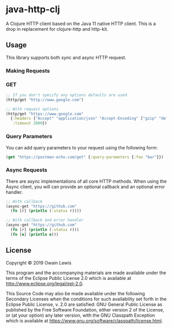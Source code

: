 # java-http-clj

A Clojure HTTP client based on the Java 11 native HTTP client. This is a drop in replacement for clojure-http and http-kit.

## Usage

This library supports both sync and async HTTP request.

### Making Requests

### GET

```clojure
;; If you don't specify any options defaults are used
(http/get "http://www.google.com")

;; With request options
(http/get "https://www.google.com"
  {:headers {"Accept" "application/json" "Accept-Encoding" ["gzip" "deflate"]}
   :timeout 2000})
```

### Query Parameters

You can add query parameters to your request using the following form:

```clojure
(get "https://postman-echo.com/get" {:query-parameters {:foo "bar"}})
```

### Async Requests

There are async implementations of all core HTTP methods.
When using the Async client, you will can provide an optional callback and an optional error handler.

```clojure
;; With callback
(async-get "https://github.com"
  (fn [r] (println (:status r))))

;; With callback and error handler
(async-get "https://github.com"
  (fn [r] (println (:status r)))
  (fn [e] (println e)))
```




## License

Copyright © 2019 Owain Lewis

This program and the accompanying materials are made available under the
terms of the Eclipse Public License 2.0 which is available at
http://www.eclipse.org/legal/epl-2.0.

This Source Code may also be made available under the following Secondary
Licenses when the conditions for such availability set forth in the Eclipse
Public License, v. 2.0 are satisfied: GNU General Public License as published by
the Free Software Foundation, either version 2 of the License, or (at your
option) any later version, with the GNU Classpath Exception which is available
at https://www.gnu.org/software/classpath/license.html.
